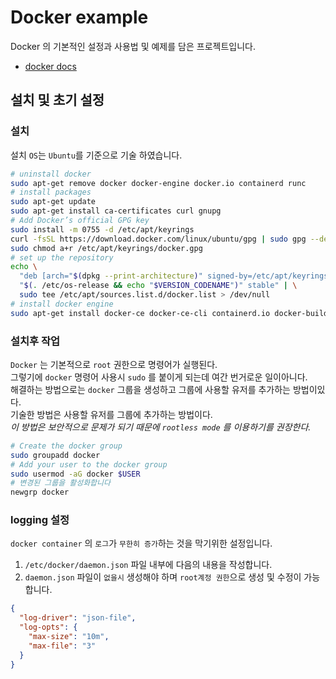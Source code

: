# Docker example
Docker 의 기본적인 설정과 사용법 및 예제를 담은 프로젝트입니다.
- [docker docs](https://docs.docker.com/)

## 설치 및 초기 설정
### 설치
설치 `OS`는 `Ubuntu`를 기준으로 기술 하였습니다.
```bash
# uninstall docker
sudo apt-get remove docker docker-engine docker.io containerd runc
# install packages
sudo apt-get update
sudo apt-get install ca-certificates curl gnupg
# Add Docker’s official GPG key
sudo install -m 0755 -d /etc/apt/keyrings
curl -fsSL https://download.docker.com/linux/ubuntu/gpg | sudo gpg --dearmor -o /etc/apt/keyrings/docker.gpg
sudo chmod a+r /etc/apt/keyrings/docker.gpg
# set up the repository
echo \
  "deb [arch="$(dpkg --print-architecture)" signed-by=/etc/apt/keyrings/docker.gpg] https://download.docker.com/linux/ubuntu \
  "$(. /etc/os-release && echo "$VERSION_CODENAME")" stable" | \
  sudo tee /etc/apt/sources.list.d/docker.list > /dev/null
# install docker engine
sudo apt-get install docker-ce docker-ce-cli containerd.io docker-buildx-plugin docker-compose-plugin
```

### 설치후 작업
`Docker` 는 기본적으로 `root` 권한으로 명령어가 실행된다.  
그렇기에 `docker` 명령어 사용시 `sudo` 를 붙이게 되는데 여간 번거로운 일이아니다.  
해결하는 방법으로는 `docker` 그룹을 생성하고 그룹에 사용할 유저를 추가하는 방법이있다.  
기술한 방법은 사용할 유저를 그룹에 추가하는 방법이다.  
*이 방법은 보안적으로 문제가 되기 때문에 `rootless mode` 를 이용하기를 권장한다.*
```bash
# Create the docker group
sudo groupadd docker
# Add your user to the docker group
sudo usermod -aG docker $USER
# 변경된 그룹을 활성화합니다
newgrp docker
```

### logging 설정
`docker container` 의 `로그`가 `무한히 증가`하는 것을 막기위한 설정입니다.
1. `/etc/docker/daemon.json` 파일 내부에 다음의 내용을 작성합니다.
2. `daemon.json` 파일이 `없을시` 생성해야 하며 `root계정 권한`으로 생성 및 수정이 가능합니다.
```json
{
  "log-driver": "json-file",
  "log-opts": {
    "max-size": "10m",
    "max-file": "3" 
  }
}
```